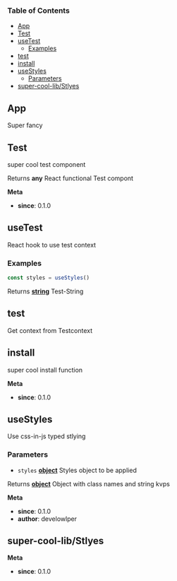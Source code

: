 <!-- Generated by documentation.js. Update this documentation by updating the source code. -->

### Table of Contents

-   [App][1]
-   [Test][2]
-   [useTest][3]
    -   [Examples][4]
-   [test][5]
-   [install][6]
-   [useStyles][7]
    -   [Parameters][8]
-   [super-cool-lib/Stlyes][9]

## App

Super fancy

## Test

super cool test component

Returns **any** React functional Test compont

**Meta**

-   **since**: 0.1.0

## useTest

React hook to use test context

### Examples

```javascript
const styles = useStyles()
```

Returns **[string][10]** Test-String

## test

Get context from Testcontext

## install

super cool install function

**Meta**

-   **since**: 0.1.0

## useStyles

Use css-in-js typed stlying

### Parameters

-   `styles` **[object][11]** Styles object to be applied

Returns **[object][11]** Object with class names and string kvps

**Meta**

-   **since**: 0.1.0
-   **author**: develowlper

## super-cool-lib/Stlyes

**Meta**

-   **since**: 0.1.0

[1]: #app

[2]: #test

[3]: #usetest

[4]: #examples

[5]: #test-1

[6]: #install

[7]: #usestyles

[8]: #parameters

[9]: #super-cool-libstlyes

[10]: https://developer.mozilla.org/docs/Web/JavaScript/Reference/Global_Objects/String

[11]: https://developer.mozilla.org/docs/Web/JavaScript/Reference/Global_Objects/Object
